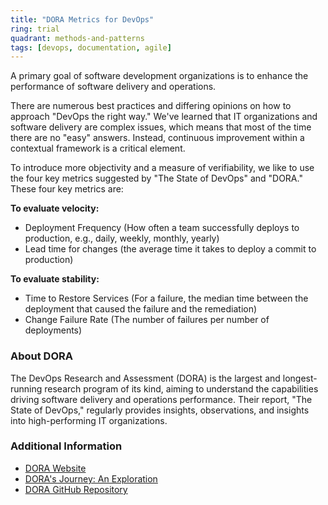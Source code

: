 ```yaml
---
title: "DORA Metrics for DevOps"
ring: trial
quadrant: methods-and-patterns
tags: [devops, documentation, agile]
---
```


A primary goal of software development organizations is to enhance the performance of software delivery and operations.

There are numerous best practices and differing opinions on how to approach "DevOps the right way." We've learned that IT organizations and software delivery are complex issues, which means that most of the time there are no "easy" answers. Instead, continuous improvement within a contextual framework is a critical element.

To introduce more objectivity and a measure of verifiability, we like to use the four key metrics suggested by "The State of DevOps" and "DORA." These four key metrics are:

**To evaluate velocity:**

- Deployment Frequency (How often a team successfully deploys to production, e.g., daily, weekly, monthly, yearly)
- Lead time for changes (the average time it takes to deploy a commit to production)

**To evaluate stability:**

- Time to Restore Services (For a failure, the median time between the deployment that caused the failure and the remediation)
- Change Failure Rate (The number of failures per number of deployments)

### About DORA

The DevOps Research and Assessment (DORA) is the largest and longest-running research program of its kind, aiming to understand the capabilities driving software delivery and operations performance. Their report, "The State of DevOps," regularly provides insights, observations, and insights into high-performing IT organizations.

### Additional Information

- [DORA Website](https://dora.dev/)
- [DORA's Journey: An Exploration](https://medium.com/@jezhumble/doras-journey-an-exploration-4c6bfc41e667)
- [DORA GitHub Repository](https://github.com/dora-team/fourkeys)
